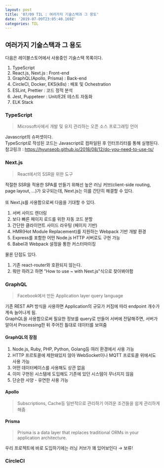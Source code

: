 ```yaml
---
layout: post
title: '07/09 TIL : 여러가지 기술스택과 그 용도'
date: '2019-07-09T23:05:40.169Z'
categories: TIL
---
```


## 여러가지 기술스택과 그 용도

다음은 레이블스토어에서 사용중인 기술스택 목록이다.

1. TypeScript
2. React.js, Next.js : Front-end
3. GraphQL(Apollo, Prisma) : Back-end
4. CircleCI, Docker, EKS(k8s) : 배포 및 Ochestration
5. ESLint, Prettier : 코드 정적 분석
6. Jest, Puppeteer : Unit/E2E 테스트 자동화
7. ELK Stack

### TypeScript

> Microsoft사에서 개발 및 유지 관리하는 오픈 소스 프로그래밍 언어

Javascript의 슈퍼셋이다.<br>
TypeScript로 작성된 코드는 Javascript로 컴파일된 후 인터프리터를 통해 실행된다.<br>
참고링크 : https://hyunseob.github.io/2018/08/12/do-you-need-to-use-ts/

### Next.js

> React에서의 SSR을 위한 도구

적절한 SSR을 적용한 SPA를 만들기 위해선 높은 러닝 커브(client-side routing, page layout, ...)가 요구되는데, Next.js는 이를 간단히 해결할 수 있다.<br><br>
또 Next.js를 사용함으로써 다음을 기대할 수 있다.

1. 서버 사이드 렌더링
2. 보다 빠른 페이지 로드를 위한 자동 코드 분할
3. 간단한 클라이언트 사이드 라우팅 (페이지 기반)
4. HMR(Hot Module Replacement)를 지원하는 Webpack 기반 개발 환경
5. Express를 포함한 어떤 Node.js HTTP 서버로도 구현 가능
6. Babel과 Webpack 설정을 통한 커스터마이징

물론 단점도 있다.

1. 기존 react-router와 호환되지 않는다.
2. 뭐만 하려고 하면 "How to use ~ with Next.js"식으로 찾아봐야함

### GraphQL

> Facebook에서 만든 Application layer query language

기존 REST API 방식을 사용하면 Application의 규모가 커짐에 따라 endpoint 개수가 계속 늘어나게 됨.<br>
GraphQL을 사용함으로써 필요한 정보를 query로 만들어 서버에 전달해주면, 서버가 알아서 Processing한 뒤 주어진 틀대로 데이터를 보여줌

#### **GraphQL의 장점**

1. Node.js, Ruby, PHP, Python, Golang등 여러 환경에서 사용 가능
2. HTTP 프르토콜에 제한돼있지 않아 WebSocket이나 MQTT 프로토콜 위에서도 사용 가능
3. 어떤 데이터베이스를 사용해도 상관 없음
4. 이미 구현된 시스템에 도입해도 기존에 있던 시스템이 무너지지 않음
5. 단순한 사양 - 유연한 사용 가능

#### **Apollo**

> Subscriptions, Cache등 일반적으로 관리하기 어려운 조건들을 쉽게 관리하게 해줌

#### **Prisma**

> Prisma is a data layer that replaces traditional ORMs in your application architecture.

우리 프로젝트에 바로 도입하기에는 러닝 커브가 꽤 있어보인다 → 보류!

### CircleCI
